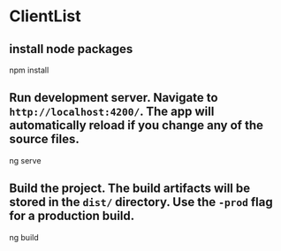 # ClientList

## install node packages

npm install

## Run development server. Navigate to `http://localhost:4200/`. The app will automatically reload if you change any of the source files.

ng serve

## Build the project. The build artifacts will be stored in the `dist/` directory. Use the `-prod` flag for a production build.

ng build

